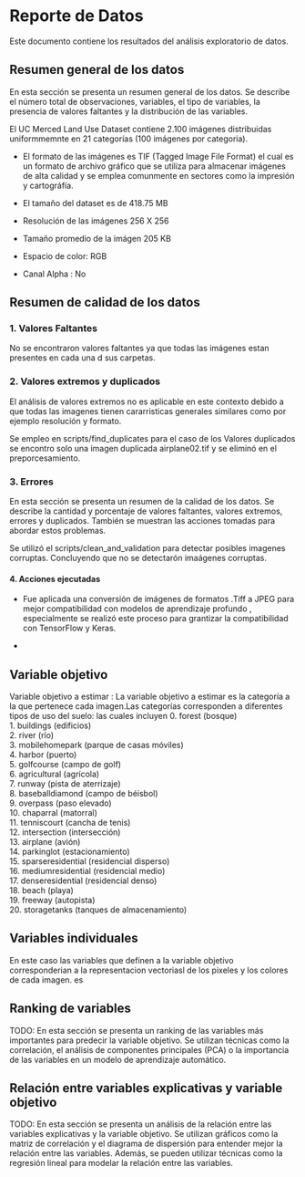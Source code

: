 # Reporte de Datos

Este documento contiene los resultados del análisis exploratorio de datos.

## Resumen general de los datos

En esta sección se presenta un resumen general de los datos. Se describe el número total de observaciones, variables, el tipo de variables, la presencia de valores faltantes y la distribución de las variables.


El UC Merced Land Use Dataset contiene 2.100 imágenes distribuidas uniformmemnte en 21 categorías (100 imágenes por categoria). 

* El formato de las imágenes es TIF (Tagged Image File Format) el cual es un formato de archivo gráfico que se utiliza para almacenar imágenes de alta calidad y se emplea comunmente en sectores como la impresión y cartográfía.   

* El tamaño del dataset es de 418.75 MB

* Resolución de las imágenes 256 X 256

* Tamaño promedio de la imágen 205 KB

* Espacio de color: RGB

* Canal Alpha : No

## Resumen de calidad de los datos

### 1. Valores Faltantes 

No se encontraron valores faltantes ya que todas las imágenes estan presentes en cada una d sus carpetas.

### 2. Valores extremos y duplicados 

El análisis de valores extremos no es aplicable en este contexto debido a que todas las imagenes tienen cararristicas generales similares como por ejemplo resolución y formato.

Se empleo en scripts/find_duplicates para el caso de los Valores duplicados se encontro solo una imagen duplicada airplane02.tif y se eliminó en el preporcesamiento.

### 3. Errores

En esta sección se presenta un resumen de la calidad de los datos. Se describe la cantidad y porcentaje de valores faltantes, valores extremos, errores y duplicados. También se muestran las acciones tomadas para abordar estos problemas.

Se utilizó el scripts/clean_and_validation para detectar posibles imagenes corruptas. Concluyendo que no se detectarón imaágenes corruptas.

#### 4. Acciones ejecutadas

* Fue aplicada una conversión de imágenes de formatos .Tiff a JPEG para mejor compatibilidad con modelos de aprendizaje profundo , especialmente se realizó este proceso para grantizar la compatibilidad con TensorFlow y Keras.

* 




## Variable objetivo

Variable objetivo a estimar : La variable objetivo a estimar es la categoría a la que pertenece cada imagen.Las categorías corresponden a diferentes tipos de uso del suelo: las cuales incluyen 0. forest (bosque)<br>1. buildings (edificios)<br>2. river (río)<br>3. mobilehomepark (parque de casas móviles)<br>4. harbor (puerto)<br>5. golfcourse (campo de golf) <br>6. agricultural (agrícola)<br>7. runway (pista de aterrizaje)<br>8. baseballdiamond (campo de béisbol)<br>9. overpass (paso elevado)<br>10. chaparral (matorral)<br>11. tenniscourt (cancha de tenis)<br>12. intersection (intersección)<br>13. airplane (avión)<br>14. parkinglot (estacionamiento)<br>15. sparseresidential (residencial disperso)<br>16. mediumresidential (residencial medio)<br>17. denseresidential (residencial denso)<br>18. beach (playa)<br>19. freeway (autopista)<br>20. storagetanks (tanques de almacenamiento)
## Variables individuales

En este caso las variables que definen a la variable objetivo corresponderian a la representacion vectoriasl de los pixeles y los colores de cada imagen. es 

## Ranking de variables
TODO:
En esta sección se presenta un ranking de las variables más importantes para predecir la variable objetivo. Se utilizan técnicas como la correlación, el análisis de componentes principales (PCA) o la importancia de las variables en un modelo de aprendizaje automático.

## Relación entre variables explicativas y variable objetivo
TODO:
En esta sección se presenta un análisis de la relación entre las variables explicativas y la variable objetivo. Se utilizan gráficos como la matriz de correlación y el diagrama de dispersión para entender mejor la relación entre las variables. Además, se pueden utilizar técnicas como la regresión lineal para modelar la relación entre las variables.
